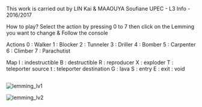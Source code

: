 This work is carried out by LIN Kai & MAAOUYA Soufiane
UPEC - L3 Info - 2016/2017

How to play?
Select the action by pressing 0 to 7 then click on the Lemming you want to change & Follow the console

Actions
0 : Walker
1 : Blocker
2 : Tunneler
3 : Driller
4 : Bomber
5 : Carpenter
6 : Climber
7 : Parachutist

Map
I : indestructible
B : destructible
R : reproducer
X : exploder
T : teleporter source
t : teleporter destination
G : lava
S : entry
E : exit
  : void

##

![lemming_lv1](https://user-images.githubusercontent.com/41614139/43165399-1fc9557c-8f94-11e8-97a3-3801ed562872.png)

![lemming_lv2](https://user-images.githubusercontent.com/41614139/43165400-1fe345ae-8f94-11e8-90b6-296239f3beaf.png)